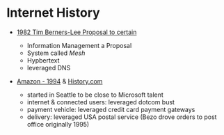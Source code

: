 

# Internet History

- [1982 Tim Berners-Lee Proposal to certain](http://cds.cern.ch/record/1405411/files/ARCH-WWW-4-010.pdf)
  - Information Management a Proposal
  - System called *Mesh*
  - Hypbertext
  - leveraged DNS


- [Amazon - 1994](https://en.wikipedia.org/wiki/Amazon_(company)) & [History.com](https://www.history.com/this-day-in-history/amazon-opens-for-business)
  - started in Seattle to be close to Microsoft talent
  - internet & connected users: leveraged dotcom bust
  - payment vehicle: leveraged credit card payment gateways
  - delivery: leveraged USA postal service (Bezo drove orders to post office originally 1995)
